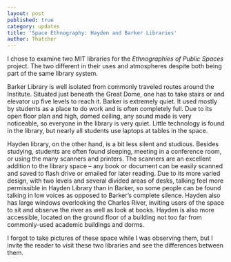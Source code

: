 ```yaml
---
layout: post
published: true
category: updates
title: 'Space Ethnography: Hayden and Barker Libraries'
author: Thatcher
---
```

I chose to examine two MIT libraries for the *Ethnographies of Public Spaces* project. The two different in their uses and atmospheres despite both being part of the same library system.

Barker Library is well isolated from commonly traveled routes around the Institute. Situated just beneath the Great Dome, one has to take stairs or and elevator up five levels to reach it. Barker is extremely quiet. It used mostly by students as a place to do work and is often completely full. Due to its open floor plan and high, domed ceiling, any sound made is very noticeable, so everyone in the library is very quiet. Little technology is found in the library, but nearly all students use laptops at tables in the space. 

Hayden library, on the other hand, is a bit less silent and studious. Besides studying, students are often found sleeping, meeting in a conference room, or using the many scanners and printers. The scanners are an excellent addition to the library space – any book or document can be easily scanned and saved to flash drive or emailed for later reading. Due to its more varied design, with two levels and several divided areas of desks, talking feel more permissible in Hayden Library than in Barker, so some people can be found talking in low voices as opposed to Barker’s complete silence. Hayden also has large windows overlooking the Charles River, inviting users of the space to sit and observe the river as well as look at books. Hayden is also more accessible, located on the ground floor of a building not too far from commonly-used academic buildings and dorms.

I forgot to take pictures of these space while I was observing them, but I invite the reader to visit these two libraries and see the differences between them.
